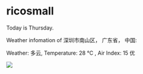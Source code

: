 # ricosmall

Today is Thursday.

Weather infomation of 深圳市南山区， 广东省， 中国: 

Weather: 多云, Temperature: 28 ℃ , Air Index: 15 优

<img src="https://github-readme-stats.vercel.app/api?username=ricosmall&show_icons=true" />
